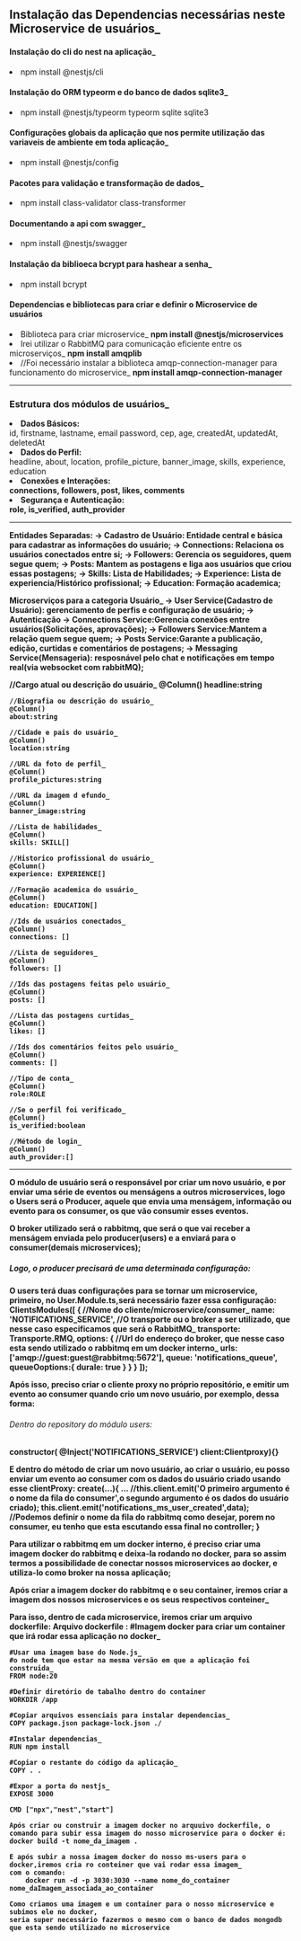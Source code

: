 ## Instalação das Dependencias necessárias neste Microservice de usuários_

#### Instalação do cli do nest na aplicação_
<li>npm install @nestjs/cli</li>

#### Instalação do ORM typeorm e do banco de dados sqlite3_
<li>npm install @nestjs/typeorm typeorm sqlite sqlite3</li>

#### Configurações globais da aplicação que nos permite utilização das variaveis de ambiente em toda aplicação_
<li>npm install @nestjs/config</li>

#### Pacotes para validação e transformação de dados_
<li>npm install class-validator class-transformer</li>

#### Documentando a api com swagger_
<li>npm install @nestjs/swagger</li>

#### Instalação da biblioeca bcrypt para hashear a senha_
<li>npm install bcrypt</li>

#### Dependencias e bibliotecas para criar e definir o Microservice de usuários
<li>
    Biblioteca para criar microservice_
    <strong>npm install @nestjs/microservices</strong>
</li>
<li>
    Irei utilizar o RabbitMQ para comunicação eficiente entre os microserviços_
    <strong>npm install amqplib</strong>
</li>
<li>
    //Foi necessário instalar a biblioteca amqp-connection-manager para funcionamento do microservice_
    <strong>npm install amqp-connection-manager</strong>
</li>

<hr/>

### Estrutura dos módulos de usuários_
<li><strong>Dados Básicos:</strong></li>
    id, firstname, lastname, email password, cep, age, createdAt, updatedAt, deletedAt

<li><strong>Dados do Perfil:</strong></li>
    headline, about, location, profile_picture, banner_image, skills, experience, education

<li><strong>Conexões e Interações:</string></li>
    connections, followers, post, likes, comments

<li><strong>Segurança e Autenticação:</strong></li>
    role, is_verified, auth_provider

<hr/>

Entidades Separadas:
-> Cadastro de Usuário: Entidade central e básica para cadastrar as informações do usuário;
-> Connections: Relaciona os usuários conectados entre si;
-> Followers: Gerencia os seguidores, quem segue quem;
-> Posts: Mantem as postagens e liga aos usuários que criou essas postagens;
-> Skills: Lista de Habilidades;
-> Experience: Lista de experiencia/Histórico profissional;
-> Education: Formação academica;

Microserviços para a categoria Usuário_
-> User Service(Cadastro de Usuário): gerenciamento de perfis e configuração de usuário;
-> Autenticação
-> Connections Service:Gerencia conexões entre usuários(Solicitações, aprovações);
-> Followers Service:Mantem a relação quem segue quem;
-> Posts Service:Garante a publicação, edição, curtidas e comentários de postagens;
-> Messaging Service(Mensageria): resposnável pelo chat e notificações em tempo real(via websocket com rabbitMQ);

 //Cargo atual ou descrição do usuário_
    @Column()
    headline:string

    //Biografia ou descrição do usuário_
    @Column()
    about:string

    //Cidade e pais do usuário_
    @Column()
    location:string

    //URL da foto de perfil_
    @Column()
    profile_pictures:string

    //URL da imagem d efundo_
    @Column()
    banner_image:string

    //Lista de habilidades_
    @Column()
    skills: SKILL[]

    //Historico profissional do usuário_
    @Column()
    experience: EXPERIENCE[]

    //Formação academica do usuário_
    @Column()
    education: EDUCATION[]

    //Ids de usuários conectados_
    @Column()
    connections: []

    //Lista de seguidores_
    @Column()
    followers: []

    //Ids das postagens feitas pelo usuário_
    @Column()
    posts: []

    //Lista das postagens curtidas_
    @Column()
    likes: []

    //Ids dos comentários feitos pelo usuário_
    @Column()
    comments: []

    //Tipo de conta_
    @Column()
    role:ROLE

    //Se o perfil foi verificado_
    @Column()
    is_verified:boolean

    //Método de login_
    @Column()
    auth_provider:[]
--------------------------------------------------------------------------------------------------------------

<p>
O módulo de usuário será o responsável por criar um novo usuário, e por enviar uma série de eventos ou menságens a outros microservices,
logo o Users será o Producer, aquele que envia uma menságem, informação ou evento para os consumer, os que vão consumir esses eventos.
</p>
<p>
O broker utilizado será o rabbitmq, que será o que vai receber a menságem enviada pelo producer(users) e a enviará para o consumer(demais microservices);
</p>

##### Logo, o producer precisará de uma determinada configuração:

O users terá duas configurações para se tornar um microservice, primeiro, <strong>no User.Module.ts,será necessário fazer essa configuração</strong>:
ClientsModules([
    {
        //Nome do cliente/microservice/consumer_
        name: 'NOTIFICATIONS_SERVICE',
        //O transporte ou o broker a ser utilizado, que nesse caso especificamos que será o RabbitMQ_
        transporte: Transporte.RMQ,
        options: {
            //Url do endereço do broker, que nesse caso esta sendo utilizado o rabbitmq em um docker interno_
            urls: ['amqp://guest:guest@rabbitmq:5672'],
            queue: 'notifications_queue',
            queueOoptions:{
                durale: true
            }
        }
    }
]);

<p>Após isso, preciso criar o cliente proxy no próprio repositório, e emitir um evento ao consumer quando crio um novo usuário, por exemplo, dessa forma:</p>

###### Dentro do repository do módulo users: 
constructor( @Inject('NOTIFICATIONS_SERVICE') client:Clientproxy){}

E dentro do método de criar um novo usuário, ao criar o usuário, eu posso enviar um evento ao consumer com os dados do usuário criado usando esse clientProxy:
create(...){
    ...
    //this.client.emit('O primeiro argumento é o nome da fila do consumer',o segundo argumento é os dados do usuário criado);
    this.client.emit('notifications_ms_user_created',data);
    //Podemos definir o nome da fila do rabbitmq como desejar, porem no consumer, eu tenho que esta escutando essa final no controller;
}

Para utilizar o rabbitmq em um docker interno, é preciso criar uma imagem docker do rabbitmq e deixa-la rodando no docker, para so assim termos a possibilidade
de conectar nossos microservices ao docker, e utiliza-lo como broker na nossa aplicação;

Após criar a imagem docker do rabbitmq e o seu container, iremos criar a imagem dos nossos microservices e os seus respectivos conteiner_

Para isso, dentro de cada microservice, iremos criar um arquivo dockerfile:
Arquivo dockerfile :
    #Imagem docker para criar um container que irá rodar essa aplicação no docker_

    #Usar uma imagem base do Node.js_
    #o node tem que estar na mesma versão em que a aplicação foi construida_
    FROM node:20

    #Definir diretório de tabalho dentro do container
    WORKDIR /app

    #Copiar arquivos essenciais para instalar dependencias_
    COPY package.json package-lock.json ./

    #Instalar dependencias_
    RUN npm install

    #Copiar o restante do código da aplicação_
    COPY . .

    #Expor a porta do nestjs_
    EXPOSE 3000

    CMD ["npx","nest","start"]
    
    Após criar ou construir a imagem docker no arquuivo dockerfile, o comando para subir essa imagem do nosso microservice para o docker é:
    docker build -t nome_da_imagem .

    E após subir a nossa imagem docker do nosso ms-users para o docker,iremos cria ro conteiner que vai rodar essa imagem_
    com o comando: 
        docker run -d -p 3030:3030 --name nome_do_container nome_daImagem_associada_ao_container

    Como criamos uma imagem e um container para o nosso microservice e subimos ele no docker,
    seria super necessário fazermos o mesmo com o banco de dados mongodb que esta sendo utilizado no microservice